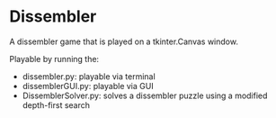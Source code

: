 # Dissembler

A dissembler game that is played on a tkinter.Canvas window.

Playable by running the:
* dissembler.py: playable via terminal
* dissemblerGUI.py: playable via GUI
* DissemblerSolver.py: solves a dissembler puzzle using a modified depth-first search
